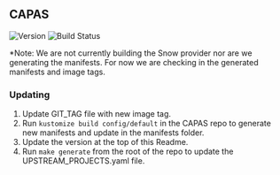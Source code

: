 ## **CAPAS**
![Version](https://img.shields.io/badge/version-v0.2.1-blue)
![Build Status](https://codebuild.us-west-2.amazonaws.com/badges?uuid=eyJlbmNyeXB0ZWREYXRhIjoiOTZFc2lQejUvTDFxRWtWUVFCOWRITGtHcmRPUUtWR3FVb3d2aHV6eHM3Q0Q1c1RBMzlzZFpwNHhOMlZGNjFaeFRmU0dFNVk0bWZRTnI0T0s2a3poeEdNPSIsIml2UGFyYW1ldGVyU3BlYyI6InFKOTlCeVppcmI0dEtzWWwiLCJtYXRlcmlhbFNldFNlcmlhbCI6MX0%3D&branch=main)

*Note: We are not currently building the Snow provider nor are we generating the manifests. For now we are checking in
the generated manifests and image tags.

### Updating
1. Update GIT_TAG file with new image tag.
1. Run `kustomize build config/default` in the CAPAS repo to generate new manifests and update in the manifests folder.
1. Update the version at the top of this Readme.
1. Run `make generate` from the root of the repo to update the UPSTREAM_PROJECTS.yaml file.
